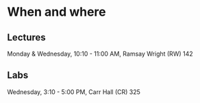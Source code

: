 # When and where

## Lectures 
Monday & Wednesday, 10:10 - 11:00 AM, Ramsay Wright (RW) 142

## Labs 
Wednesday, 3:10 - 5:00 PM, Carr Hall (CR) 325


